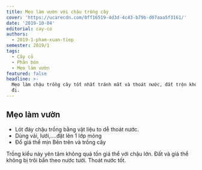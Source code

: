 ```yaml
---
title: Mẹo làm vườn với chậu trồng cây
cover: 'https://ucarecdn.com/8ff16519-4d3d-4c43-b79b-d07aaa5f3161/'
date: '2019-10-04'
editorial: cay-co
authors:
  - 2019-1-pham-xuan-tiep
semester: 2019/1
tags:
  - Cây cỏ
  - Phân bón
  - Mẹo làm vườn
featured: false
headline: >-
  Mẹo làm chậu trồng cây tốt nhất tránh mất và thoát nước, đất trộn không bị xói
  đi.
---
```

## Mẹo làm vườn

- Lót đáy chậu trồng bằng vật liệu to dễ thoát nước.
- Dùng vải, lưới,....đặt lên 1 lớp mỏng
- Đổ giá thể mịn Bên trên và trồng cây

Trồng kiểu này yên tâm không quá tốn giá thể với chậu lớn. Đất và giá thể không bị trôi bẩn theo nước tưới. Thoát nước tốt.
